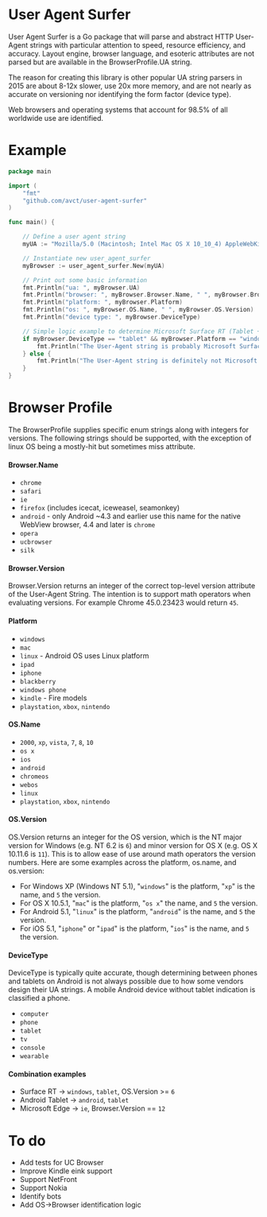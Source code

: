# User Agent Surfer

User Agent Surfer is a Go package that will parse and abstract HTTP User-Agent strings with particular attention to speed, resource efficiency, and accuracy. Layout engine, browser language, and esoteric attributes are not parsed but are available in the BrowserProfile.UA string.

The reason for creating this library is other popular UA string parsers in 2015 are about 8-12x slower, use 20x more memory, and are not nearly as accurate on versioning nor identifying the form factor (device type).

Web browsers and operating systems that account for 98.5% of all worldwide use are identified.

# Example

```go
package main

import (
	"fmt"
	"github.com/avct/user-agent-surfer"
)

func main() {

	// Define a user agent string
	myUA := "Mozilla/5.0 (Macintosh; Intel Mac OS X 10_10_4) AppleWebKit/537.36 (KHTML, like Gecko) Chrome/43.0.2357.130 Safari/537.36"

	// Instantiate new user_agent_surfer
	myBrowser := user_agent_surfer.New(myUA)

	// Print out some basic information
	fmt.Println("ua: ", myBrowser.UA)
	fmt.Println("browser: ", myBrowser.Browser.Name, " ", myBrowser.Browser.Version)
	fmt.Println("platform: ", myBrowser.Platform)
	fmt.Println("os: ", myBrowser.OS.Name, " ", myBrowser.OS.Version)
	fmt.Println("device type: ", myBrowser.DeviceType)

	// Simple logic example to determine Microsoft Surface RT (Tablet + Windows + modern-ish version of Windows)
	if myBrowser.DeviceType == "tablet" && myBrowser.Platform == "windows" && myBrowser.OS.Version > 6 {
		fmt.Println("The User-Agent string is probably Microsoft Surface RT.")
	} else {
		fmt.Println("The User-Agent string is definitely not Microsoft Surface RT.")
	}
}
```

# Browser Profile

The BrowserProfile supplies specific enum strings along with integers for versions. The following strings should be supported, with the exception of linux OS being a mostly-hit but sometimes miss attribute.

#### Browser.Name
* `chrome`
* `safari`
* `ie`
* `firefox` (includes icecat, iceweasel, seamonkey)
* `android` - only Android ~4.3 and earlier use this name for the native WebView browser, 4.4 and later is `chrome`
* `opera`
* `ucbrowser`
* `silk`

#### Browser.Version

Browser.Version returns an integer of the correct top-level version attribute of the User-Agent String. The intention is to support math operators when evaluating versions. For example Chrome 45.0.23423 would return `45`.

#### Platform
* `windows`
* `mac`
* `linux` - Android OS uses Linux platform
* `ipad`
* `iphone`
* `blackberry`
* `windows phone`
* `kindle` - Fire models
* `playstation`, `xbox`, `nintendo`

#### OS.Name
* `2000`, `xp`, `vista`, `7`, `8`, `10`
* `os x`
* `ios`
* `android`
* `chromeos`
* `webos`
* `linux`
* `playstation`, `xbox`, `nintendo`

#### OS.Version

OS.Version returns an integer for the OS version, which is the NT major version for Windows (e.g. NT 6.2 is `6`) and minor version for OS X (e.g. OS X 10.11.6 is `11`). This is to allow ease of use around math operators the version numbers. Here are some examples across the platform, os.name, and os.version:

* For Windows XP (Windows NT 5.1), "`windows`" is the platform, "`xp`" is the name, and `5` the version.
* For OS X 10.5.1, "`mac`" is the platform, "`os x`" the name, and `5` the version.
* For Android 5.1, "`linux`" is the platform, "`android`" is the name, and `5` the version.
* For iOS 5.1, "`iphone`" or "`ipad`" is the platform, "`ios`" is the name, and `5` the version.

#### DeviceType
DeviceType is typically quite accurate, though determining between phones and tablets on Android is not always possible due to how some vendors design their UA strings. A mobile Android device without tablet indication is classified a phone.

* `computer`
* `phone`
* `tablet`
* `tv`
* `console`
* `wearable`

#### Combination examples
* Surface RT -> `windows`, `tablet`, OS.Version >= `6`
* Android Tablet -> `android`, `tablet`
* Microsoft Edge -> `ie`, Browser.Version == `12`

# To do

* Add tests for UC Browser
* Improve Kindle eink support
* Support NetFront
* Support Nokia
* Identify bots
* Add OS->Browser identification logic